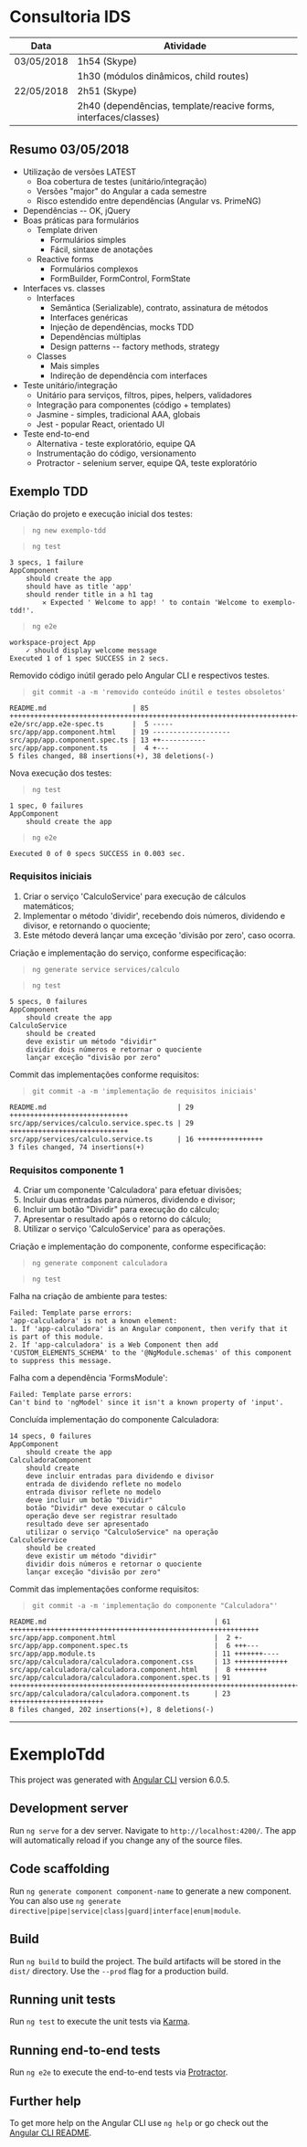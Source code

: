 # Consultoria IDS

| Data       | Atividade |
| ---------- | --------- |
| 03/05/2018 | 1h54 (Skype) |
|            | 1h30 (módulos dinâmicos, child routes) |
| 22/05/2018 | 2h51 (Skype) |
|            | 2h40 (dependências, template/reacive forms, interfaces/classes) |

## Resumo 03/05/2018

- Utilização de versões LATEST
    - Boa cobertura de testes (unitário/integração)
    - Versões "major" do Angular a cada semestre
    - Risco estendido entre dependências (Angular vs. PrimeNG)
- Dependências -- OK, jQuery
- Boas práticas para formulários
    - Template driven
      - Formulários simples
      - Fácil, sintaxe de anotações
    - Reactive forms
      - Formulários complexos
      - FormBuilder, FormControl, FormState
- Interfaces vs. classes
  - Interfaces
    - Semântica (Serializable), contrato, assinatura de métodos
    - Interfaces genéricas
    - Injeção de dependências, mocks TDD
    - Dependências múltiplas
    - Design patterns -- factory methods, strategy
  - Classes
    - Mais simples
    - Indireção de dependência com interfaces
- Teste unitário/integração
  - Unitário para serviços, filtros, pipes, helpers, validadores
  - Integração para componentes (código + templates)
  - Jasmine - simples, tradicional AAA, globais
  - Jest - popular React, orientado UI
- Teste end-to-end
  - Alternativa - teste exploratório, equipe QA
  - Instrumentação do código, versionamento
  - Protractor - selenium server, equipe QA, teste exploratório

## Exemplo TDD

Criação do projeto e execução inicial dos testes:

> `ng new exemplo-tdd`

> `ng test`

    3 specs, 1 failure
    AppComponent
        should create the app
        should have as title 'app'
        should render title in a h1 tag
            ✕ Expected ' Welcome to app! ' to contain 'Welcome to exemplo-tdd!'.

> `ng e2e`

    workspace-project App
        ✓ should display welcome message
    Executed 1 of 1 spec SUCCESS in 2 secs.

Removido código inútil gerado pelo Angular CLI e respectivos testes.

> `git commit -a -m 'removido conteúdo inútil e testes obsoletos'`

    README.md                     | 85 +++++++++++++++++++++++++++++++++++++++++++++++++++++++++++++++++++++++++++++++++++++
    e2e/src/app.e2e-spec.ts       |  5 -----
    src/app/app.component.html    | 19 -------------------
    src/app/app.component.spec.ts | 13 ++-----------
    src/app/app.component.ts      |  4 +---
    5 files changed, 88 insertions(+), 38 deletions(-)

Nova execução dos testes:

> `ng test`

    1 spec, 0 failures
    AppComponent
        should create the app

> `ng e2e`

    Executed 0 of 0 specs SUCCESS in 0.003 sec.

### Requisitos iniciais

1. Criar o serviço 'CalculoService' para execução de cálculos matemáticos;
2. Implementar o método 'dividir', recebendo dois números, dividendo e divisor, e retornando o quociente;
3. Este método deverá lançar uma exceção 'divisão por zero', caso ocorra.

Criação e implementação do serviço, conforme especificação:

> `ng generate service services/calculo`

> `ng test`

    5 specs, 0 failures
    AppComponent
        should create the app
    CalculoService
        should be created
        deve existir um método "dividir"
        dividir dois números e retornar o quociente
        lançar exceção "divisão por zero"

Commit das implementações conforme requisitos:

> `git commit -a -m 'implementação de requisitos iniciais'`

    README.md                                | 29 +++++++++++++++++++++++++++++
    src/app/services/calculo.service.spec.ts | 29 +++++++++++++++++++++++++++++
    src/app/services/calculo.service.ts      | 16 ++++++++++++++++
    3 files changed, 74 insertions(+)

### Requisitos componente 1

4. Criar um componente 'Calculadora' para efetuar divisões;
5. Incluir duas entradas para números, dividendo e divisor;
6. Incluir um botão "Dividir" para execução do cálculo;
7. Apresentar o resultado após o retorno do cálculo;
8. Utilizar o serviço 'CalculoService' para as operações.

Criação e implementação do componente, conforme especificação:

> `ng generate component calculadora`

> `ng test`

Falha na criação de ambiente para testes:

    Failed: Template parse errors:
    'app-calculadora' is not a known element:
    1. If 'app-calculadora' is an Angular component, then verify that it is part of this module.
    2. If 'app-calculadora' is a Web Component then add 'CUSTOM_ELEMENTS_SCHEMA' to the '@NgModule.schemas' of this component to suppress this message.

Falha com a dependência 'FormsModule':

    Failed: Template parse errors:
    Can't bind to 'ngModel' since it isn't a known property of 'input'.

Concluída implementação do componente Calculadora:

    14 specs, 0 failures
    AppComponent
        should create the app
    CalculadoraComponent
        should create
        deve incluir entradas para dividendo e divisor
        entrada de dividendo reflete no modelo
        entrada divisor reflete no modelo
        deve incluir um botão "Dividir"
        botão "Dividir" deve executar o cálculo
        operação deve ser registrar resultado
        resultado deve ser apresentado
        utilizar o serviço "CalculoService" na operação
    CalculoService
        should be created
        deve existir um método "dividir"
        dividir dois números e retornar o quociente
        lançar exceção "divisão por zero"

Commit das implementações conforme requisitos:

> `git commit -a -m 'implementação do componente "Calculadora"'`

    README.md                                         | 61 +++++++++++++++++++++++++++++++++++++++++++++++++++++++++++++
    src/app/app.component.html                        |  2 +-
    src/app/app.component.spec.ts                     |  6 +++---
    src/app/app.module.ts                             | 11 +++++++----
    src/app/calculadora/calculadora.component.css     | 13 +++++++++++++
    src/app/calculadora/calculadora.component.html    |  8 ++++++++
    src/app/calculadora/calculadora.component.spec.ts | 91 +++++++++++++++++++++++++++++++++++++++++++++++++++++++++++++++++++++++++++++++++++++++++++
    src/app/calculadora/calculadora.component.ts      | 23 +++++++++++++++++++++++
    8 files changed, 202 insertions(+), 8 deletions(-)


---

# ExemploTdd

This project was generated with [Angular CLI](https://github.com/angular/angular-cli) version 6.0.5.

## Development server

Run `ng serve` for a dev server. Navigate to `http://localhost:4200/`. The app will automatically reload if you change any of the source files.

## Code scaffolding

Run `ng generate component component-name` to generate a new component. You can also use `ng generate directive|pipe|service|class|guard|interface|enum|module`.

## Build

Run `ng build` to build the project. The build artifacts will be stored in the `dist/` directory. Use the `--prod` flag for a production build.

## Running unit tests

Run `ng test` to execute the unit tests via [Karma](https://karma-runner.github.io).

## Running end-to-end tests

Run `ng e2e` to execute the end-to-end tests via [Protractor](http://www.protractortest.org/).

## Further help

To get more help on the Angular CLI use `ng help` or go check out the [Angular CLI README](https://github.com/angular/angular-cli/blob/master/README.md).
